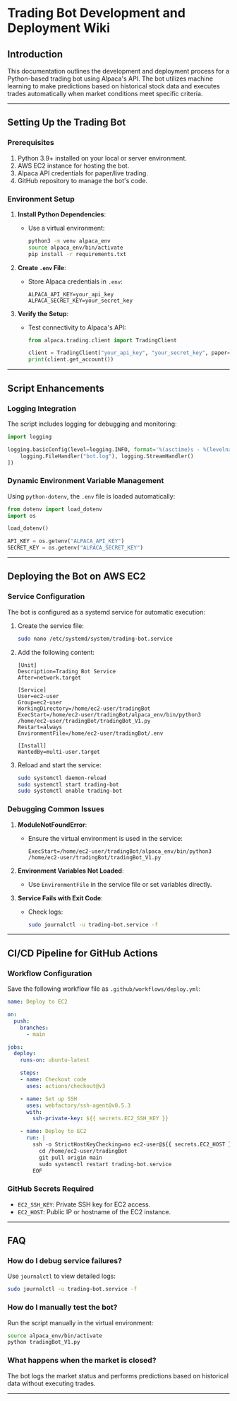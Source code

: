 
# Trading Bot Development and Deployment Wiki

## Introduction
This documentation outlines the development and deployment process for a Python-based trading bot using Alpaca's API. The bot utilizes machine learning to make predictions based on historical stock data and executes trades automatically when market conditions meet specific criteria.

---

## Setting Up the Trading Bot

### Prerequisites
1. Python 3.9+ installed on your local or server environment.
2. AWS EC2 instance for hosting the bot.
3. Alpaca API credentials for paper/live trading.
4. GitHub repository to manage the bot's code.

### Environment Setup
1. **Install Python Dependencies**:
   - Use a virtual environment:
     ```bash
     python3 -m venv alpaca_env
     source alpaca_env/bin/activate
     pip install -r requirements.txt
     ```

2. **Create `.env` File**:
   - Store Alpaca credentials in `.env`:
     ```plaintext
     ALPACA_API_KEY=your_api_key
     ALPACA_SECRET_KEY=your_secret_key
     ```

3. **Verify the Setup**:
   - Test connectivity to Alpaca's API:
     ```python
     from alpaca.trading.client import TradingClient

     client = TradingClient("your_api_key", "your_secret_key", paper=True)
     print(client.get_account())
     ```

---

## Script Enhancements

### Logging Integration
The script includes logging for debugging and monitoring:
```python
import logging

logging.basicConfig(level=logging.INFO, format='%(asctime)s - %(levelname)s - %(message)s', handlers=[
    logging.FileHandler("bot.log"), logging.StreamHandler()
])
```

### Dynamic Environment Variable Management
Using `python-dotenv`, the `.env` file is loaded automatically:
```python
from dotenv import load_dotenv
import os

load_dotenv()

API_KEY = os.getenv("ALPACA_API_KEY")
SECRET_KEY = os.getenv("ALPACA_SECRET_KEY")
```

---

## Deploying the Bot on AWS EC2

### Service Configuration
The bot is configured as a systemd service for automatic execution:
1. Create the service file:
   ```bash
   sudo nano /etc/systemd/system/trading-bot.service
   ```
2. Add the following content:
   ```plaintext
   [Unit]
   Description=Trading Bot Service
   After=network.target

   [Service]
   User=ec2-user
   Group=ec2-user
   WorkingDirectory=/home/ec2-user/tradingBot
   ExecStart=/home/ec2-user/tradingBot/alpaca_env/bin/python3 /home/ec2-user/tradingBot/tradingBot_V1.py
   Restart=always
   EnvironmentFile=/home/ec2-user/tradingBot/.env

   [Install]
   WantedBy=multi-user.target
   ```
3. Reload and start the service:
   ```bash
   sudo systemctl daemon-reload
   sudo systemctl start trading-bot
   sudo systemctl enable trading-bot
   ```

### Debugging Common Issues
1. **ModuleNotFoundError**:
   - Ensure the virtual environment is used in the service:
     ```plaintext
     ExecStart=/home/ec2-user/tradingBot/alpaca_env/bin/python3 /home/ec2-user/tradingBot/tradingBot_V1.py
     ```

2. **Environment Variables Not Loaded**:
   - Use `EnvironmentFile` in the service file or set variables directly.

3. **Service Fails with Exit Code**:
   - Check logs:
     ```bash
     sudo journalctl -u trading-bot.service -f
     ```

---

## CI/CD Pipeline for GitHub Actions

### Workflow Configuration
Save the following workflow file as `.github/workflows/deploy.yml`:

```yaml
name: Deploy to EC2

on:
  push:
    branches:
      - main

jobs:
  deploy:
    runs-on: ubuntu-latest

    steps:
    - name: Checkout code
      uses: actions/checkout@v3

    - name: Set up SSH
      uses: webfactory/ssh-agent@v0.5.3
      with:
        ssh-private-key: ${{ secrets.EC2_SSH_KEY }}

    - name: Deploy to EC2
      run: |
        ssh -o StrictHostKeyChecking=no ec2-user@${{ secrets.EC2_HOST }} << 'EOF'
          cd /home/ec2-user/tradingBot
          git pull origin main
          sudo systemctl restart trading-bot.service
        EOF
```

### GitHub Secrets Required
- `EC2_SSH_KEY`: Private SSH key for EC2 access.
- `EC2_HOST`: Public IP or hostname of the EC2 instance.

---

## FAQ

### How do I debug service failures?
Use `journalctl` to view detailed logs:
```bash
sudo journalctl -u trading-bot.service -f
```

### How do I manually test the bot?
Run the script manually in the virtual environment:
```bash
source alpaca_env/bin/activate
python tradingBot_V1.py
```

### What happens when the market is closed?
The bot logs the market status and performs predictions based on historical data without executing trades.

---

